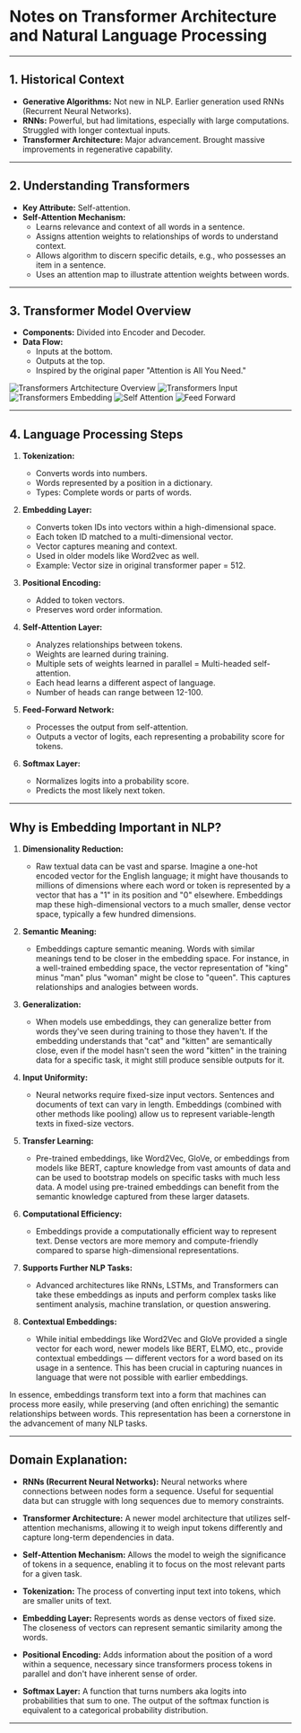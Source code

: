 # Notes on Transformer Architecture and Natural Language Processing

---

## 1. Historical Context
- **Generative Algorithms:** Not new in NLP. Earlier generation used RNNs (Recurrent Neural Networks).
- **RNNs:** Powerful, but had limitations, especially with large computations. Struggled with longer contextual inputs.
- **Transformer Architecture:** Major advancement. Brought massive improvements in regenerative capability.

---

## 2. Understanding Transformers
- **Key Attribute:** Self-attention.
- **Self-Attention Mechanism:**
    - Learns relevance and context of all words in a sentence.
    - Assigns attention weights to relationships of words to understand context.
    - Allows algorithm to discern specific details, e.g., who possesses an item in a sentence.
    - Uses an attention map to illustrate attention weights between words.

---

## 3. Transformer Model Overview
- **Components:** Divided into Encoder and Decoder.
- **Data Flow:**
    - Inputs at the bottom.
    - Outputs at the top.
    - Inspired by the original paper "Attention is All You Need."

![Transformers Artchitecture Overview](./figures/simple_transformer.png)
![Transformers Input](./figures/transformer_input.png)
![Transformers Embedding](./figures/embedding.png)
![Self Attention](./figures/self-attention.png)
![Feed Forward](./figures/feed-forward.png)

---

## 4. Language Processing Steps
1. **Tokenization:**
    - Converts words into numbers.
    - Words represented by a position in a dictionary.
    - Types: Complete words or parts of words.

2. **Embedding Layer:**
    - Converts token IDs into vectors within a high-dimensional space.
    - Each token ID matched to a multi-dimensional vector.
    - Vector captures meaning and context.
    - Used in older models like Word2vec as well.
    - Example: Vector size in original transformer paper = 512.

3. **Positional Encoding:**
    - Added to token vectors.
    - Preserves word order information.
  
4. **Self-Attention Layer:**
    - Analyzes relationships between tokens.
    - Weights are learned during training.
    - Multiple sets of weights learned in parallel = Multi-headed self-attention.
    - Each head learns a different aspect of language.
    - Number of heads can range between 12-100.

5. **Feed-Forward Network:**
    - Processes the output from self-attention.
    - Outputs a vector of logits, each representing a probability score for tokens.
  
6. **Softmax Layer:**
    - Normalizes logits into a probability score.
    - Predicts the most likely next token.

---

## Why is Embedding Important in NLP?

1. **Dimensionality Reduction:** 
   - Raw textual data can be vast and sparse. Imagine a one-hot encoded vector for the English language; it might have thousands to millions of dimensions where each word or token is represented by a vector that has a "1" in its position and "0" elsewhere. Embeddings map these high-dimensional vectors to a much smaller, dense vector space, typically a few hundred dimensions.

2. **Semantic Meaning:** 
   - Embeddings capture semantic meaning. Words with similar meanings tend to be closer in the embedding space. For instance, in a well-trained embedding space, the vector representation of "king" minus "man" plus "woman" might be close to "queen". This captures relationships and analogies between words.

3. **Generalization:** 
   - When models use embeddings, they can generalize better from words they've seen during training to those they haven't. If the embedding understands that "cat" and "kitten" are semantically close, even if the model hasn't seen the word "kitten" in the training data for a specific task, it might still produce sensible outputs for it.

4. **Input Uniformity:** 
   - Neural networks require fixed-size input vectors. Sentences and documents of text can vary in length. Embeddings (combined with other methods like pooling) allow us to represent variable-length texts in fixed-size vectors.

5. **Transfer Learning:** 
   - Pre-trained embeddings, like Word2Vec, GloVe, or embeddings from models like BERT, capture knowledge from vast amounts of data and can be used to bootstrap models on specific tasks with much less data. A model using pre-trained embeddings can benefit from the semantic knowledge captured from these larger datasets.

6. **Computational Efficiency:** 
   - Embeddings provide a computationally efficient way to represent text. Dense vectors are more memory and compute-friendly compared to sparse high-dimensional representations.

7. **Supports Further NLP Tasks:** 
   - Advanced architectures like RNNs, LSTMs, and Transformers can take these embeddings as inputs and perform complex tasks like sentiment analysis, machine translation, or question answering.

8. **Contextual Embeddings:** 
   - While initial embeddings like Word2Vec and GloVe provided a single vector for each word, newer models like BERT, ELMO, etc., provide contextual embeddings — different vectors for a word based on its usage in a sentence. This has been crucial in capturing nuances in language that were not possible with earlier embeddings.

In essence, embeddings transform text into a form that machines can process more easily, while preserving (and often enriching) the semantic relationships between words. This representation has been a cornerstone in the advancement of many NLP tasks.

---

## Domain Explanation:

- **RNNs (Recurrent Neural Networks):** Neural networks where connections between nodes form a sequence. Useful for sequential data but can struggle with long sequences due to memory constraints.
  
- **Transformer Architecture:** A newer model architecture that utilizes self-attention mechanisms, allowing it to weigh input tokens differently and capture long-term dependencies in data.
  
- **Self-Attention Mechanism:** Allows the model to weigh the significance of tokens in a sequence, enabling it to focus on the most relevant parts for a given task.
  
- **Tokenization:** The process of converting input text into tokens, which are smaller units of text.
  
- **Embedding Layer:** Represents words as dense vectors of fixed size. The closeness of vectors can represent semantic similarity among the words.
  
- **Positional Encoding:** Adds information about the position of a word within a sequence, necessary since transformers process tokens in parallel and don't have inherent sense of order.
  
- **Softmax Layer:** A function that turns numbers aka logits into probabilities that sum to one. The output of the softmax function is equivalent to a categorical probability distribution.

---
